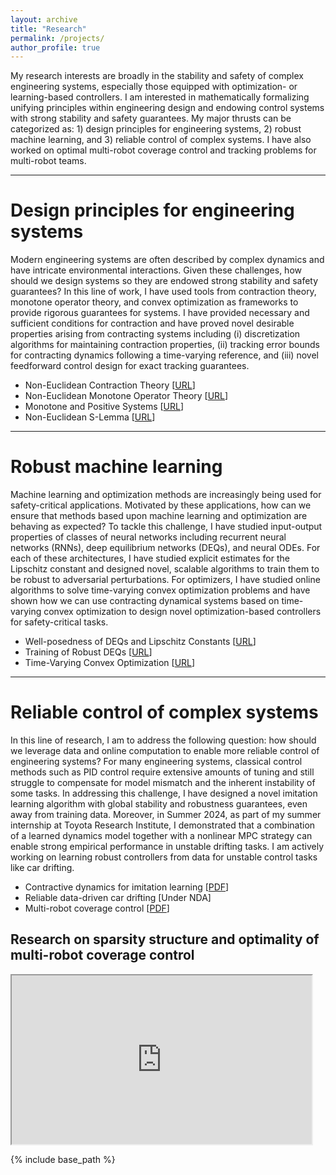 ```yaml
---
layout: archive
title: "Research"
permalink: /projects/
author_profile: true
---
```


My research interests are broadly in the stability and safety of complex engineering systems, especially those equipped with optimization- or learning-based controllers. I am interested in mathematically formalizing unifying principles within engineering design and endowing control systems with strong stability and
safety guarantees. My major thrusts can be categorized as: 1) design principles for engineering systems, 2) robust machine learning, and 3) reliable control of complex systems. I have also worked on optimal multi-robot coverage control and tracking problems for multi-robot teams.

***
# Design principles for engineering systems

Modern engineering systems are often described by complex dynamics and have intricate environmental interactions. Given these challenges, how should we design systems so they are endowed strong stability and safety guarantees? In this line of work, I have used tools from contraction theory, monotone operator theory, and convex optimization as frameworks to provide rigorous guarantees for systems. I have provided necessary and sufficient conditions for contraction and have proved novel desirable properties arising from contracting systems including (i) discretization algorithms for maintaining contraction properties, (ii) tracking error bounds for contracting dynamics following a time-varying reference, and (iii) novel feedforward control design for exact tracking guarantees.

<ul>
  <li>Non-Euclidean Contraction Theory [<a href="https://arxiv.org/abs/2103.12263">URL</a>] </li>
  <li>Non-Euclidean Monotone Operator Theory [<a href="https://arxiv.org/abs/2303.11273">URL</a>] </li>
  <li>Monotone and Positive Systems [<a href="https://arxiv.org/abs/2104.01321">URL</a>] </li>
  <li>Non-Euclidean S-Lemma [<a href="https://arxiv.org/abs/2207.14579">URL</a>] </li>
</ul>

***
# Robust machine learning

Machine learning and optimization methods are increasingly being used for safety-critical applications. Motivated by these applications, how can we ensure that methods based upon machine learning and optimization are behaving as expected? To tackle this challenge, I have studied input-output properties of classes of neural networks including recurrent neural networks (RNNs), deep equilibrium networks (DEQs), and neural ODEs. For each of these architectures, I have studied explicit estimates for the Lipschitz constant and designed novel, scalable algorithms to train them to be robust to adversarial perturbations. For optimizers, I have studied online algorithms to solve time-varying convex optimization problems and have shown how we can use contracting dynamical systems based on time-varying convex optimization to design novel optimization-based controllers for safety-critical tasks.

<ul>
  <li>Well-posedness of DEQs and Lipschitz Constants [<a href="https://arxiv.org/abs/2106.03194">URL</a>] </li>
  <li>Training of Robust DEQs [<a href="https://arxiv.org/abs/2204.00187">URL</a>] </li>
  <li>Time-Varying Convex Optimization [<a href="https://arxiv.org/abs/2305.15595">URL</a>] </li>
</ul>
    
***
# Reliable control of complex systems

In this line of research, I am to address the following question: how should we leverage data and online computation to enable more reliable control of engineering systems? For many engineering systems, classical control methods such as PID control require extensive amounts of tuning and still struggle to compensate for model mismatch and the inherent instability of some tasks. In addressing this challenge, I have designed a novel imitation learning algorithm with global stability and robustness guarantees, even away from training data. Moreover, in Summer 2024, as part of my summer internship at Toyota Research Institute, I demonstrated that a combination of a learned dynamics model together with a nonlinear MPC strategy can enable strong empirical performance in unstable drifting tasks. I am actively working on learning robust controllers from data for unstable control tasks like car drifting.

<ul>
  <li>Contractive dynamics for imitation learning [<a href="https://arxiv.org/abs/2402.08090">PDF</a>] </li>
  <li>Reliable data-driven car drifting [Under NDA]</li>
  <li>Multi-robot coverage control [<a href="https://davydovalexander.github.io/files/AD-YDM19.pdf">PDF</a>] </li>
</ul> 
    
## Research on sparsity structure and optimality of multi-robot coverage control
<iframe src="https://www.youtube.com/embed/Zpz-Co44Zyg" width="480" height="270" ></iframe>

<!-- <img src= "/images/foo-bar-identity-th.jpg" alt = "sample image"> -->

<!-- {% if author.googlescholar %}
  You can also find my articles on <u><a href="{{author.googlescholar}}">my Google Scholar profile</a>.</u>
{% endif %} -->

{% include base_path %}

<!-- {% for post in site.publications reversed %}
  {% include archive-single.html %}
{% endfor %} -->
